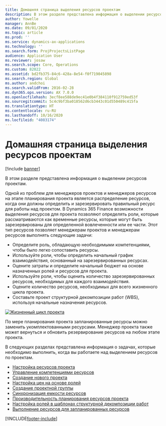 ```yaml
---
title: Домашняя страница выделения ресурсов проектам
description: В этом разделе представлена информация о выделении ресурсов проектам.
author: Yowelle
manager: AnnBe
ms.date: 09/01/2020
ms.topic: article
ms.prod: ''
ms.service: dynamics-ax-applications
ms.technology: ''
ms.search.form: ProjProjectsListPage
audience: Application User
ms.reviewer: josaw
ms.search.scope: Core, Operations
ms.custom: 82022
ms.assetid: bd2fb375-84c6-428a-8e54-f0f719045898
ms.search.region: Global
ms.author: andchoi
ms.search.validFrom: 2016-02-28
ms.dyn365.ops.version: AX 7.0.0
ms.openlocfilehash: 3ecf8ee588de9ec41e0b4f384110f912759ed53f
ms.sourcegitcommit: 5c4c9bf3ba018562d6cb3443c01d550489c415fa
ms.translationtype: HT
ms.contentlocale: ru-RU
ms.lasthandoff: 10/16/2020
ms.locfileid: "4083174"
---
```

# <a name="project-resourcing-home-page"></a>Домашняя страница выделения ресурсов проектам

[!include [banner](../includes/banner.md)]

В этом разделе представлена информация о выделении ресурсов проектам.

Одной из проблем для менеджеров проектов и менеджеров ресурсов на этапе планирования проекта является распределение ресурсов, когда они должны определить и зарезервировать правильный ресурс для работы над проектом. В Dynamics 365 Finance возможности выделения ресурсов для проекта позволяют определять роли, которые рассматриваются как временные ресурсы, которые могут быть зарезервированы для определенной вовлеченности или ее части. Этот тип ресурсов позволяет менеджерам проектов и менеджерам ресурсов выполнять следующие задачи:

- Определите роль, обладающую необходимыми компетенциями, чтобы было легко сопоставить ресурсы.
- Используйте роли, чтобы определить начальный график взаимодействия, основанный на зарезервированных ресурсах.
- Оцените затраты и определите начальный бюджет на основе назначенных ролей и ресурсов для проекта.
- Используйте роли, чтобы оценить количество зарезервированных ресурсов, необходимых для каждого взаимодействия.
- Оцените количество ресурсов, необходимых для всего жизненного цикла проекта.
- Составьте проект структурной декомпозиции работ (WBS), используя начальные назначения ресурсов.

[![Жизненный цикл проекта](./media/projectresourcing02-1024x812.jpg)](./media/projectresourcing02.jpg)

По мере планирования проекта запланированные ресурсы можно заменить укомплектованными ресурсами. Менеджер проекта также может вернуться и обновить резервирование ресурсов на любом этапе проекта.

В следующих разделах представлена информация о задачах, которые необходимо выполнить, когда вы работаете над выделением ресурсов по проектам.

- [Настройка ресурсов проекта](set-up-project-resources.md)
- [Управление компетенциями ресурсов](manage-resource-competencies.md)
- [Создание нового проекта](create-new-project.md)
- [Настройка цен на основе ролей](set-up-role-based-pricing.md)
- [Создание проектной группы](create-project-team.md)
- [Синхронизация емкости ресурсов](synchronize-resource-capacity.md)
- [Производительность планирования ресурсов проекта](project-scheduling-performance.md)
- [Настройка ролей в шаблонах структурной декомпозиции работ](set-up-roles-wbs-template.md)
- [Выполнение ресурсов для запланированных ресурсов](resource-fulfillment-planned-resources.md)


[!INCLUDE[footer-include](../includes/footer-banner.md)]